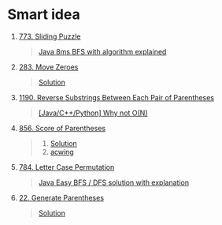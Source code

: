 # Smart idea

1. [773. Sliding Puzzle](https://leetcode.com/problems/sliding-puzzle/)

   > [Java 8ms BFS with algorithm explained](https://leetcode.com/problems/sliding-puzzle/discuss/146652/Java-8ms-BFS-with-algorithm-explained)

2. [283. Move Zeroes](https://leetcode.com/problems/move-zeroes/)

   > [Solution](https://leetcode.com/problems/move-zeroes/solution/)

3. [1190. Reverse Substrings Between Each Pair of Parentheses](https://leetcode.com/problems/reverse-substrings-between-each-pair-of-parentheses/)

   > [[Java/C++/Python] Why not O(N)](<https://leetcode.com/problems/reverse-substrings-between-each-pair-of-parentheses/discuss/383670/JavaC%2B%2BPython-Why-not-O(N)>)

4. [856. Score of Parentheses](https://leetcode.com/problems/score-of-parentheses/)

   > 1. [Solution](https://leetcode.com/problems/score-of-parentheses/solution/)
   > 2. [acwing](https://www.acwing.com/solution/LeetCode/content/825/)

5. [784. Letter Case Permutation](https://leetcode.com/problems/letter-case-permutation/)

   > [Java Easy BFS / DFS solution with explanation](https://leetcode.com/problems/letter-case-permutation/discuss/115485/Java-Easy-BFS-DFS-solution-with-explanation)

6. [22. Generate Parentheses](https://leetcode.com/problems/generate-parentheses/)
   > [Solution](https://leetcode.com/problems/generate-parentheses/solution/)
